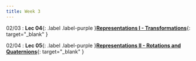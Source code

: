 ```yaml
---
title: Week 3
---
```

02/03
: **Lec 04**{: .label .label-purple }[**Representations I - Transformations**](/CSCI5551-Spr25/assets/slides/lec04_representations_1_transformations.pdf){: target="_blank" }

02/04
: **Lec 05**{: .label .label-purple }[**Representations II - Rotations and Quaternions**](/CSCI5551-Spr25/assets/slides/lec05_representations_2_quaternions.pdf){: target="_blank" }
